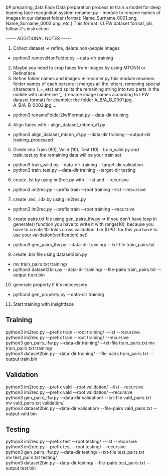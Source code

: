 b# preparing_data
Face Data preparation process to train a model for deep learning face recognition system
renamer.py - module to rename names of images in our dataset folder (format: Name_Surname_0001.png, Name_Surname_0002.png, etc.)
This format is LFW dataset format, pls follow it's instruction

----- ADDITIONAL NOTES -----

1. Collect dataset => refine, delete non-people images
- python3 removeNonFolder.py --data-dir training
2. Maybe you need to crop faces from images by using MTCNN or Retinaface
3. Refine folder names and images => renamer.py this module renames folder names of each person: it merges all the letters, removing special characters (.,-, etc) and splits the remaining string into two parts in the middle with underline '_' (rename image names according to LFW dataset format) for example: the folder A_B/A_B_0001.jpg, A_B/A_B_0002.jpg,...
- python3 renameFolder2lwfFormat.py --data-dir training
4. Align faces with - align_dataset_mtcnn_v1.py 
- python3 align_dataset_mtcnn_v1.py --data-dir training --output-dir training_processed
5. Divide into Train (80), Valid (10), Test (10) - train_valid.py and train_test.py the remaining data will be your train set
- python3 train_valid.py --data-dir training --target-dir validation
- python3 train_test.py --data-dir training --target-dir testing
6. create .lst by using im2rec.py with --list and --recursive
- python3 im2rec.py --prefix train --root training --list --recursive
7. create .rec, .idx by using im2rec.py
- python3 im2rec.py --prefix train --root training --recursive
8. create pairs.txt file using gen_pairs_lfw.py => if you don't have loop in generate() function you have to write it with range(10), because you have to create 10-folds cross validation .bin (UPD: for this you have to use your validation(verification) set)
- python3 gen_pairs_lfw.py --data-dir training/ --txt-file train_pairs.txt
9. create .bin file using dataset2bin.py
- mv train_pairs.txt training/
- python3 dataset2bin.py --data-dir training/ --file-pairs train_pairs.txt --output train.bin
10. generate property if it's neccessery
- python3 gen_property.py --data-dir training
11. Start training with insightface

## Training
python3 im2rec.py --prefix train --root training/ --list --recursive </br>
python3 im2rec.py --prefix train --root training/ --recursive </br>
python3 gen_pairs_lfw.py --data-dir training/ --txt-file train_pairs.txt
mv train_pairs.txt training/ </br>
python3 dataset2bin.py --data-dir training/ --file-pairs train_pairs.txt --output train.bin </br>

## Validation
python3 im2rec.py --prefix vald --root validation/ --list --recursive </br>
python3 im2rec.py --prefix vald --root validation/ --recursive </br>
python3 gen_pairs_lfw.py --data-dir validation/ --txt-file vald_pairs.txt </br>
mv vald_pairs.txt validation/ </br>
python3 dataset2bin.py --data-dir validation/ --file-pairs vald_pairs.txt --output vald.bin </br>

## Testing
python3 im2rec.py --prefix test --root testing/ --list --recursive </br>
python3 im2rec.py --prefix test --root testing/ --recursive </br>
python3 gen_pairs_lfw.py --data-dir testing/ --txt-file test_pairs.txt </br>
mv test_pairs.txt testing/ </br>
python3 dataset2bin.py --data-dir testing/ --file-pairs test_pairs.txt --output test.bin </br>

